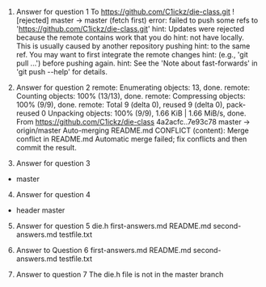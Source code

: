 1. Answer for question 1
To https://github.com/C1ickz/die-class.git
 ! [rejected]        master -> master (fetch first)
error: failed to push some refs to 'https://github.com/C1ickz/die-class.git'
hint: Updates were rejected because the remote contains work that you do
hint: not have locally. This is usually caused by another repository pushing
hint: to the same ref. You may want to first integrate the remote changes
hint: (e.g., 'git pull ...') before pushing again.
hint: See the 'Note about fast-forwards' in 'git push --help' for details.

2. Answer for question 2
remote: Enumerating objects: 13, done.
remote: Counting objects: 100% (13/13), done.
remote: Compressing objects: 100% (9/9), done.
remote: Total 9 (delta 0), reused 9 (delta 0), pack-reused 0
Unpacking objects: 100% (9/9), 1.66 KiB | 1.66 MiB/s, done.
From https://github.com/C1ickz/die-class
   4a2acfc..7e93c78  master     -> origin/master
Auto-merging README.md
CONFLICT (content): Merge conflict in README.md
Automatic merge failed; fix conflicts and then commit the result.

3. Answer for question 3
* master

4. Answer for question 4
* header
  master

5. Answer for question 5
die.h  first-answers.md  README.md  second-answers.md  testfile.txt

6. Answer to Question 6
first-answers.md  README.md  second-answers.md  testfile.txt

7. Answer to question 7
The die.h file is not in the master branch
